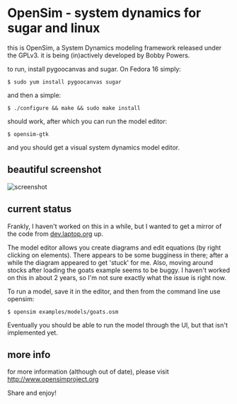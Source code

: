 OpenSim - system dynamics for sugar and linux
=============================================

this is OpenSim, a System Dynamics modeling framework released under
the GPLv3.  it is being (in)actively developed by Bobby Powers.

to run, install pygoocanvas and sugar.  On Fedora 16 simply:

    $ sudo yum install pygoocanvas sugar

and then a simple:

    $ ./configure && make && sudo make install

should work, after which you can run the model editor:

    $ opensim-gtk

and you should get a visual system dynamics model editor.

beautiful screenshot
--------------------

![screenshot](/bpowers/opensim/raw/master/doc/screenshot.png)

current status
--------------

Frankly, I haven't worked on this in a while, but I wanted to get a
mirror of the code from
[dev.laptop.org](http://dev.laptop.org/git/activities/model/) up.

The model editor allows you create diagrams and edit equations (by
right clicking on elements).  There appears to be some bugginess in
there; after a while the diagram appeared to get 'stuck' for me.
Also, moving around stocks after loading the goats example seems to be
buggy.  I haven't worked on this in about 2 years, so I'm not sure
exactly what the issue is right now.

To run a model, save it in the editor, and then from the command line use opensim:

    $ opensim examples/models/goats.osm

Eventually you should be able to run the model through the UI, but
that isn't implemented yet.

more info
---------

for more information (although out of date), please visit
http://www.opensimproject.org

Share and enjoy!
